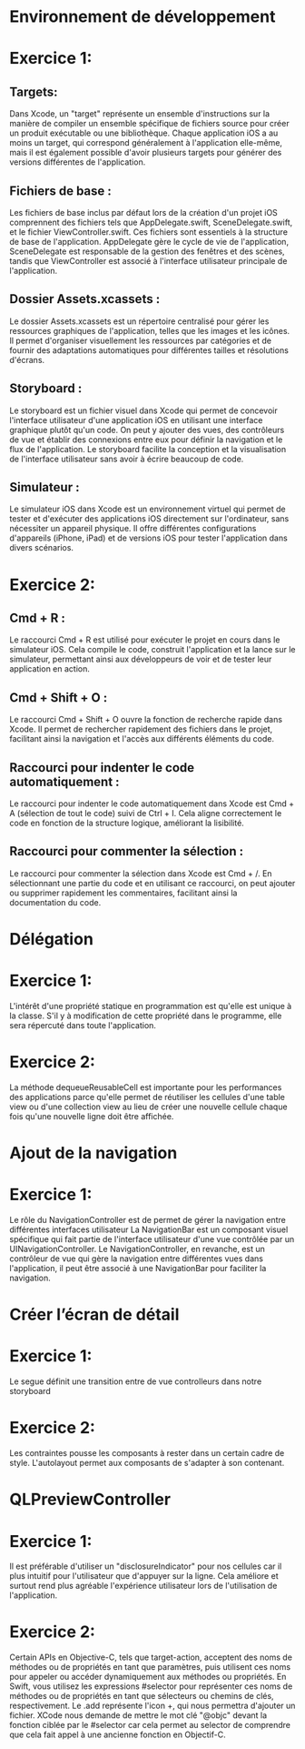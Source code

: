 # Environnement de développement
# Exercice 1:

## Targets:
Dans Xcode, un "target" représente un ensemble d'instructions sur la manière de compiler un ensemble spécifique de fichiers source pour créer un produit exécutable ou une bibliothèque. Chaque application iOS a au moins un target, qui correspond généralement à l'application elle-même, mais il est également possible d'avoir plusieurs targets pour générer des versions différentes de l'application.

## Fichiers de base :
Les fichiers de base inclus par défaut lors de la création d'un projet iOS comprennent des fichiers tels que AppDelegate.swift, SceneDelegate.swift, et le fichier ViewController.swift. Ces fichiers sont essentiels à la structure de base de l'application. AppDelegate gère le cycle de vie de l'application, SceneDelegate est responsable de la gestion des fenêtres et des scènes, tandis que ViewController est associé à l'interface utilisateur principale de l'application.

## Dossier Assets.xcassets :
Le dossier Assets.xcassets est un répertoire centralisé pour gérer les ressources graphiques de l'application, telles que les images et les icônes. Il permet d'organiser visuellement les ressources par catégories et de fournir des adaptations automatiques pour différentes tailles et résolutions d'écrans.

## Storyboard :
Le storyboard est un fichier visuel dans Xcode qui permet de concevoir l'interface utilisateur d'une application iOS en utilisant une interface graphique plutôt qu'un code. On peut y ajouter des vues, des contrôleurs de vue et établir des connexions entre eux pour définir la navigation et le flux de l'application. Le storyboard facilite la conception et la visualisation de l'interface utilisateur sans avoir à écrire beaucoup de code.

## Simulateur :
Le simulateur iOS dans Xcode est un environnement virtuel qui permet de tester et d'exécuter des applications iOS directement sur l'ordinateur, sans nécessiter un appareil physique. Il offre différentes configurations d'appareils (iPhone, iPad) et de versions iOS pour tester l'application dans divers scénarios.

# Exercice 2:

## Cmd + R :
Le raccourci Cmd + R est utilisé pour exécuter le projet en cours dans le simulateur iOS. Cela compile le code, construit l'application et la lance sur le simulateur, permettant ainsi aux développeurs de voir et de tester leur application en action.

## Cmd + Shift + O :
Le raccourci Cmd + Shift + O ouvre la fonction de recherche rapide dans Xcode. Il permet de rechercher rapidement des fichiers dans le projet, facilitant ainsi la navigation et l'accès aux différents éléments du code.

## Raccourci pour indenter le code automatiquement :
Le raccourci pour indenter le code automatiquement dans Xcode est Cmd + A (sélection de tout le code) suivi de Ctrl + I. Cela aligne correctement le code en fonction de la structure logique, améliorant la lisibilité.

## Raccourci pour commenter la sélection :
Le raccourci pour commenter la sélection dans Xcode est Cmd + /. En sélectionnant une partie du code et en utilisant ce raccourci, on peut ajouter ou supprimer rapidement les commentaires, facilitant ainsi la documentation du code.

# Délégation
# Exercice 1:
L'intérêt d'une propriété statique en programmation est qu'elle est unique à la classe. S'il y à modification de cette propriété dans le programme, elle sera répercuté dans toute l'application.

# Exercice 2:
La méthode dequeueReusableCell est importante pour les performances des applications parce qu'elle permet de réutiliser les cellules d'une table view ou d'une collection view au lieu de créer une nouvelle cellule chaque fois qu'une nouvelle ligne doit être affichée.

# Ajout de la navigation
# Exercice 1:
Le rôle du NavigationController est de permet de gérer la navigation entre différentes interfaces utilisateur
La NavigationBar est un composant visuel spécifique qui fait partie de l'interface utilisateur d'une vue contrôlée par un UINavigationController. Le NavigationController, en revanche, est un contrôleur de vue qui gère la navigation entre différentes vues dans l'application, il peut être associé à une NavigationBar pour faciliter la navigation.

# Créer l’écran de détail
# Exercice 1:
Le segue définit une transition entre de vue controlleurs dans notre storyboard

# Exercice 2:
Les contraintes pousse les composants à rester dans un certain cadre de style. L'autolayout permet aux composants de s'adapter à son contenant.


# QLPreviewController
# Exercice 1:
Il est préférable d'utiliser un "disclosureIndicator" pour nos cellules car il plus intuitif pour l'utilisateur que d'appuyer sur la ligne. Cela améliore et surtout rend plus agréable l'expérience utilisateur lors de l'utilisation de l'application.

# Exercice 2:
Certain APIs en Objective-C, tels que target-action, acceptent des noms de méthodes ou de propriétés en tant que paramètres, puis utilisent ces noms pour appeler ou accéder dynamiquement aux méthodes ou propriétés. En Swift, vous utilisez les expressions #selector pour représenter ces noms de méthodes ou de propriétés en tant que sélecteurs ou chemins de clés, respectivement.
Le .add représente l'icon +, qui nous permettra d'ajouter un fichier.
XCode nous demande de mettre le mot clé "@objc" devant la fonction ciblée par le #selector car cela permet au selector de comprendre que cela fait appel à une ancienne fonction en Objectif-C.
